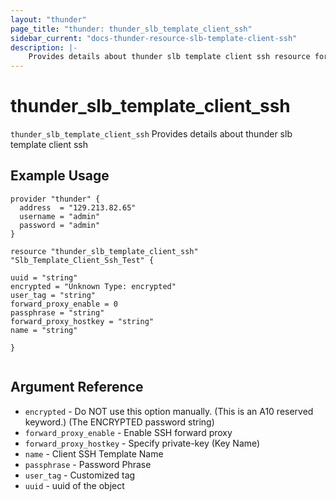 ```yaml
---
layout: "thunder"
page_title: "thunder: thunder_slb_template_client_ssh"
sidebar_current: "docs-thunder-resource-slb-template-client-ssh"
description: |-
	Provides details about thunder slb template client ssh resource for A10
---
```


# thunder\_slb\_template\_client\_ssh

`thunder_slb_template_client_ssh` Provides details about thunder slb template client ssh
## Example Usage


```hcl
provider "thunder" {
  address  = "129.213.82.65"
  username = "admin"
  password = "admin"
}

resource "thunder_slb_template_client_ssh" "Slb_Template_Client_Ssh_Test" {

uuid = "string"
encrypted = "Unknown Type: encrypted"
user_tag = "string"
forward_proxy_enable = 0
passphrase = "string"
forward_proxy_hostkey = "string"
name = "string"
 
}


```

## Argument Reference

* `encrypted` - Do NOT use this option manually. (This is an A10 reserved keyword.) (The ENCRYPTED password string)
* `forward_proxy_enable` - Enable SSH forward proxy
* `forward_proxy_hostkey` - Specify private-key (Key Name)
* `name` - Client SSH Template Name
* `passphrase` - Password Phrase
* `user_tag` - Customized tag
* `uuid` - uuid of the object
